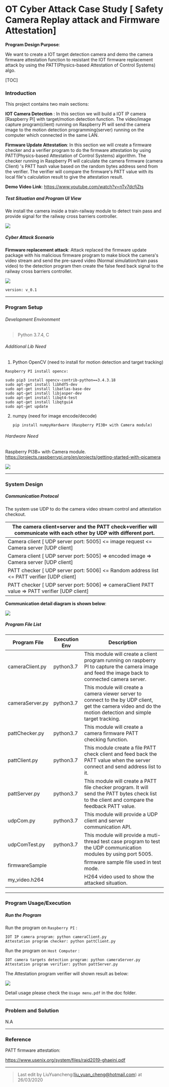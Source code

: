 # OT Cyber Attack Case Study [ Safety Camera Replay attack and Firmware Attestation]

**Program Design Purpose**: 

We want to create a IOT target detection camera and demo the camera firmware attestation function to resistant the IOT firmware replacement attack by using the PATT(Physics-based Attestation of Control Systems) algo. 



[TOC]

### Introduction

This project contains two main sections: 

**IOT Camera Detection** : In this section we will build a IOT IP camera [Raspberry PI] with target/motion detection function.  The video/image capture program(client) running on Raspberry PI will send the camera image to the motion detection programming(server) running on the computer which connected in the same LAN. 

**Firmware Update Attestation**: In this section we will create a firmware checker and a verifier program to do the firmware attestation by using PATT(Physics-based Attestation of Control Systems) algorithm.  The checker running in Raspberry PI will calculate the camera firmware (camera Client) 's PATT hash value based on the random bytes address send from the verifier. The verifier will compare the firmware's PATT value with its local file's calculation result to give the attestation result. 

**Demo Video Link**:  https://www.youtube.com/watch?v=nTv7dcfjZts

##### Test Situation and Program UI View

We install the camera inside a train-railway module to detect train pass and provide signal for the railway cross barriers controller. 

![](doc/img/RM_testRun.gif)

##### Cyber Attack Scenario 

**Firmware replacement attack**: Attack replaced the firmware update package with his malicious firmware program to make block the camera's video stream and send the pre-saved video (Normal simulation/train pass video) to the detection program then create the false feed back signal to the  railway cross barriers controller. 

![](doc/img/RM_testSituation.png)

`version: v_0.1`



------

### Program Setup

###### Development Environment

> Python 3.7.4, C

###### Additional Lib Need

1.  Python OpenCV (need to install for motion detection and target tracking)

   ```
   Raspberry PI install opencv: 
   
   sudo pip3 install opencv-contrib-python==3.4.3.18
   sudo apt-get install libhdf5-dev
   sudo apt-get install libatlas-base-dev
   sudo apt-get install libjasper-dev
   sudo apt-get install libqt4-test
   sudo apt-get install libqtgui4
   sudo apt-get update
   ```

2. numpy (need for image encode/decode)

   ```
   pip install numpyHardware (Raspberry PI3B+ with Camera module)
   ```

###### Hardware Need

Raspberry PI3B+ with Camera module. https://projects.raspberrypi.org/en/projects/getting-started-with-picamera

![](doc/img/RM_camera.jpg)



------

### System Design

##### Communication Protocol 

The system use UDP to do the camera video stream control and attestation checkout.

| The camera client+server and the PATT check+verifier will communicate with each other by UDP with different port. |
| ------------------------------------------------------------ |
| Camera client [ UDP server port: 5005]  <= image request <= Camera server [UDP client] |
| Camera client [ UDP server port: 5005]  => encoded image => Camera server [UDP client] |
| PATT checker [ UDP server port: 5006]  <= Random address list <= PATT verifier [UDP client] |
| PATT checker [ UDP server port: 5006]  => cameraClient PATT value => PATT verifier [UDP client] |

**Communication detail diagram is shown below**: 

![](doc/img/RM_comm.png)

##### Program File List 

| Program File    | Execution Env | Description                                                  |
| --------------- | ------------- | ------------------------------------------------------------ |
| cameraClient.py | python3.7     | This module will create a client program running on raspberry PI to capture the camera image and feed the image back to connected camera server. |
| cameraServer.py | python3.7     | This module will create a camera viewer server to connect to the <camClient> by UDP client, get the camera video and do the motion detection and simple target tracking. |
| pattChecker.py  | python3.7     | This module will create a camera firmware PATT checking function. |
| pattClient.py   | python3.7     | This module create a file PATT check client and feed back the PATT value when the server connect and send address list to it. |
| pattServer.py   | python3.7     | This module will create a PATT file checker program. It will send the PATT bytes check list to the client and compare the feedback PATT value. |
| udpCom.py       | python3.7     | This module will provide a UDP client and server communication API. |
| udpComTest.py   | python3.7     | This module will provide a muti-thread test case program to test  the UDP communication modules by using port 5005. |
| firmwareSample  |               | firmware sample file used in test mode.                      |
| my_video.h264   |               | H264 video used to show the attacked situation.              |



------

### Program Usage/Execution

##### Run the Program

Run the program on `Raspberry PI` : 

```
IOT IP camera program: python cameraClient.py
Attestation program checker: python pattClient.py
```

Run the program on `Host Computer` : 

```
IOT camera targets detection program: python cameraServer.py
Attestation program verifier: python pattServer.py
```

The Attestation program verifier will shown result as below: 

![](doc/img/2022-01-29_173826.png)

Detail usage please check the `Usage menu.pdf` in the doc folder. 



------



### Problem and Solution

N.A

------

### Reference

PATT firmware attestation: 

https://www.usenix.org/system/files/raid2019-ghaeini.pdf





------

> Last edit by LiuYuancheng(liu_yuan_cheng@hotmail.com) at 26/03/2020